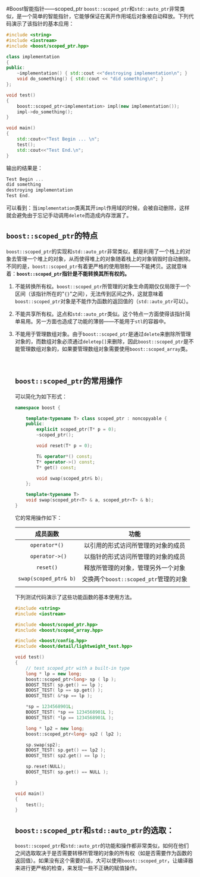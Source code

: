 #Boost智能指针——scoped_ptr
`boost::scoped_ptr`和`std::auto_ptr`非常类似，是一个简单的智能指针，它能够保证在离开作用域后对象被自动释放。下列代码演示了该指针的基本应用：
```c++
#include <string>
#include <iostream>
#include <boost/scoped_ptr.hpp>

class implementation
{
public:
    ~implementation() { std::cout <<"destroying implementation\n"; }
    void do_something() { std::cout << "did something\n"; }
};

void test()
{
    boost::scoped_ptr<implementation> impl(new implementation());
    impl->do_something();
}

void main()
{
    std::cout<<"Test Begin ... \n";
    test();
    std::cout<<"Test End.\n";
}
```
输出的结果是：

```c++
Test Begin ...
did something
destroying implementation
Test End.

```

可以看到：当`implementation`类离其开`impl`作用域的时候，会被自动删除，这样就会避免由于忘记手动调用`delete`而造成内存泄漏了。

## **`boost::scoped_ptr`的特点**

`boost::scoped_ptr`的实现和`std::auto_ptr`非常类似，都是利用了一个栈上的对象去管理一个堆上的对象，从而使得堆上的对象随着栈上的对象销毁时自动删除。不同的是，`boost::scoped_ptr`有着更严格的使用限制——不能拷贝。这就意味着：**`boost::scoped_ptr`指针是不能转换其所有权的。**

1. 不能转换所有权。`boost::scoped_ptr`所管理的对象生命周期仅仅局限于一个区间（该指针所在的"`{}`"之间），无法传到区间之外，这就意味着`boost::scoped_ptr`对象是不能作为函数的返回值的（`std::auto_ptr`可以）。

2. 不能共享所有权。这点和`std::auto_ptr`类似。这个特点一方面使得该指针简单易用。另一方面也造成了功能的薄弱——不能用于`stl`的容器中。

3. 不能用于管理数组对象。由于`boost::scoped_ptr`是通过`delete`来删除所管理对象的，而数组对象必须通过`deletep[]`来删除，因此`boost::scoped_ptr`是不能管理数组对象的，如果要管理数组对象需要使用`boost::scoped_array`类。

   ​

   ## **`boost::scoped_ptr`的常用操作**

   可以简化为如下形式：

   ```c++
   namespace boost {

       template<typename T> class scoped_ptr : noncopyable {
       public:
           explicit scoped_ptr(T* p = 0); 
           ~scoped_ptr(); 

           void reset(T* p = 0); 

           T& operator*() const; 
           T* operator->() const; 
           T* get() const; 

           void swap(scoped_ptr& b); 
       };

       template<typename T> 
       void swap(scoped_ptr<T> & a, scoped_ptr<T> & b); 
   }
   ```

   它的常用操作如下：

   |         成员函数          |              功能              |
   | :-------------------: | :--------------------------: |
   |     `operator*()`     |      以引用的形式访问所管理的对象的成员       |
   |    ` operator->()`    |      以指针的形式访问所管理的对象的成员       |
   |       `reset()`       |      释放所管理的对象，管理另外一个对象       |
   | `swap(scoped_ptr& b)` | 交换两个`boost::scoped_ptr`管理的对象 |
   |                       |                              |

   下列测试代码演示了这些功能函数的基本使用方法。

   ```c++
   #include <string>
   #include <iostream>

   #include <boost/scoped_ptr.hpp>
   #include <boost/scoped_array.hpp>

   #include <boost/config.hpp>
   #include <boost/detail/lightweight_test.hpp>

   void test()
   {
       // test scoped_ptr with a built-in type
       long * lp = new long;
       boost::scoped_ptr<long> sp ( lp );
       BOOST_TEST( sp.get() == lp );
       BOOST_TEST( lp == sp.get() );
       BOOST_TEST( &*sp == lp );

       *sp = 1234568901L;
       BOOST_TEST( *sp == 1234568901L );
       BOOST_TEST( *lp == 1234568901L );

       long * lp2 = new long;
       boost::scoped_ptr<long> sp2 ( lp2 );

       sp.swap(sp2);
       BOOST_TEST( sp.get() == lp2 );
       BOOST_TEST( sp2.get() == lp );

       sp.reset(NULL);
       BOOST_TEST( sp.get() == NULL );

   }

   void main()
   {
       test();
   }
   ```

   ## **`boost::scoped_ptr`和`std::auto_ptr`的选取：**

   `boost::scoped_ptr`和`std::auto_ptr`的功能和操作都非常类似，如何在他们之间选取取决于是否需要转移所管理的对象的所有权（如是否需要作为函数的返回值）。如果没有这个需要的话，大可以使用`boost::scoped_ptr`，让编译器来进行更严格的检查，来发现一些不正确的赋值操作。